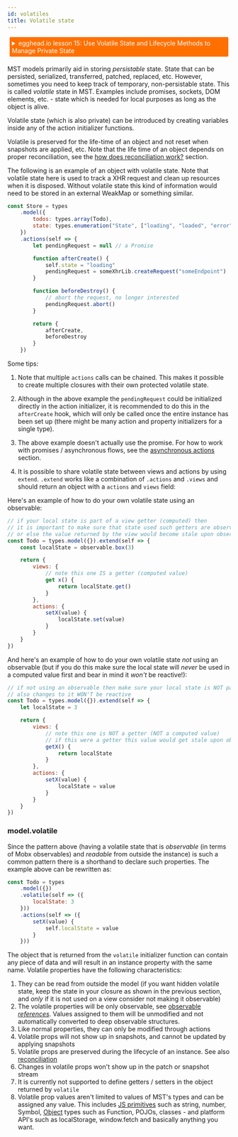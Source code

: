```yaml
---
id: volatiles
title: Volatile state
---
```


<div id="codefund"></div>

<details>
    <summary style="color: white; background:#ff7000;padding:5px;margin:5px;border-radius:2px">egghead.io lesson 15: Use Volatile State and Lifecycle Methods to Manage Private State</summary>
    <br>
    <div style="padding:5px;">
        <iframe style="border: none;" width=760 height=427  src="https://egghead.io/lessons/react-use-volatile-state-and-lifecycle-methods-to-manage-private-state/embed" ></iframe>
    </div>
    <a style="font-style:italic;padding:5px;margin:5px;"  href="https://egghead.io/lessons/react-use-volatile-state-and-lifecycle-methods-to-manage-private-state">Hosted on egghead.io</a>
</details>

MST models primarily aid in storing _persistable_ state. State that can be persisted, serialized, transferred, patched, replaced, etc.
However, sometimes you need to keep track of temporary, non-persistable state. This is called _volatile_ state in MST. Examples include promises, sockets, DOM elements, etc. - state which is needed for local purposes as long as the object is alive.

Volatile state (which is also private) can be introduced by creating variables inside any of the action initializer functions.

Volatile is preserved for the life-time of an object and not reset when snapshots are applied, etc. Note that the life time of an object depends on proper reconciliation, see the [how does reconciliation work?](reconciliation) section.

The following is an example of an object with volatile state. Note that volatile state here is used to track a XHR request and clean up resources when it is disposed. Without volatile state this kind of information would need to be stored in an external WeakMap or something similar.

```javascript
const Store = types
    .model({
        todos: types.array(Todo),
        state: types.enumeration("State", ["loading", "loaded", "error"])
    })
    .actions(self => {
        let pendingRequest = null // a Promise

        function afterCreate() {
            self.state = "loading"
            pendingRequest = someXhrLib.createRequest("someEndpoint")
        }

        function beforeDestroy() {
            // abort the request, no longer interested
            pendingRequest.abort()
        }

        return {
            afterCreate,
            beforeDestroy
        }
    })
```

Some tips:

1.  Note that multiple `actions` calls can be chained. This makes it possible to create multiple closures with their own protected volatile state.
2.  Although in the above example the `pendingRequest` could be initialized directly in the action initializer, it is recommended to do this in the `afterCreate` hook, which will only be called once the entire instance has been set up (there might be many action and property initializers for a single type).

3.  The above example doesn't actually use the promise. For how to work with promises / asynchronous flows, see the [asynchronous actions](async-actions) section.

4.  It is possible to share volatile state between views and actions by using `extend`. `.extend` works like a combination of `.actions` and `.views` and should return an object with a `actions` and `views` field:

Here's an example of how to do your own volatile state using an observable:

```javascript
// if your local state is part of a view getter (computed) then
// it is important to make sure that state used such getters are observable,
// or else the value returned by the view would become stale upon observation
const Todo = types.model({}).extend(self => {
    const localState = observable.box(3)

    return {
        views: {
            // note this one IS a getter (computed value)
            get x() {
                return localState.get()
            }
        },
        actions: {
            setX(value) {
                localState.set(value)
            }
        }
    }
})
```

And here's an example of how to do your own volatile state _not_ using an observable (but if you do this make sure the local state will _never_ be used in a computed value first and bear in mind it _won't_ be reactive!):

```javascript
// if not using an observable then make sure your local state is NOT part of a view getter or computed value of any kind!
// also changes to it WON'T be reactive
const Todo = types.model({}).extend(self => {
    let localState = 3

    return {
        views: {
            // note this one is NOT a getter (NOT a computed value)
            // if this were a getter this value would get stale upon observation
            getX() {
                return localState
            }
        },
        actions: {
            setX(value) {
                localState = value
            }
        }
    }
})
```


### model.volatile

Since the pattern above (having a volatile state that is _observable_ (in terms of Mobx observables) and _readable_ from outside the instance) is such a common pattern there is a shorthand to declare such properties. The example above can be rewritten as:

```javascript
const Todo = types
    .model({})
    .volatile(self => ({
        localState: 3
    }))
    .actions(self => ({
        setX(value) {
            self.localState = value
        }
    }))
```

The object that is returned from the `volatile` initializer function can contain any piece of data and will result in an instance property with the same name. Volatile properties have the following characteristics:

1.  They can be read from outside the model (if you want hidden volatile state, keep the state in your closure as shown in the previous section, and _only_ if it is not used on a view consider not making it observable)
2.  The volatile properties will be only observable, see [observable _references_](https://mobx.js.org/api.html#observableref). Values assigned to them will be unmodified and not automatically converted to deep observable structures.
3.  Like normal properties, they can only be modified through actions
4.  Volatile props will not show up in snapshots, and cannot be updated by applying snapshots
5.  Volatile props are preserved during the lifecycle of an instance. See also [reconciliation](reconciliation)
6.  Changes in volatile props won't show up in the patch or snapshot stream
7.  It is currently not supported to define getters / setters in the object returned by `volatile`
8.  Volatile prop values aren't limited to values of MST's types and can be assigned any value. This includes [JS primitives](https://developer.mozilla.org/en-US/docs/Glossary/Primitive) such as string, number, Symbol, [Object](https://developer.mozilla.org/en-US/docs/Glossary/Object) types such as Function, POJOs, classes - and platform API's such as localStorage, window.fetch and basically anything you want.
